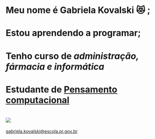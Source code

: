 # Meu nome é **Gabriela Kovalski** :heart_eyes_cat:	;
# Estou aprendendo a programar;
# Tenho curso de *administração, fármacia e informática*
# Estudante de [Pensamento computacional](https://pt.wikipedia.org/wiki/Pensamento_computacional)
# ![](https://img.shields.io/badge/Instagram-E4405F?style=for-the-badge&logo=instagram&logoColor=white)
gabriela.kovalski@escola.pr.gov.br

